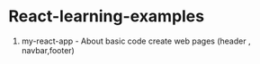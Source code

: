 # React-learning-examples
1) my-react-app - About basic code create web pages (header , navbar,footer)
